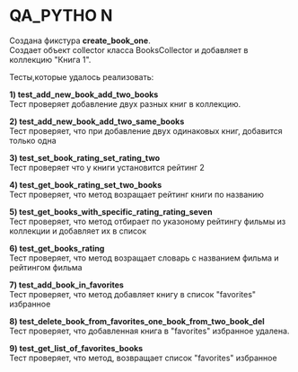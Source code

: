 # QA_PYTHO N

Создана фикстура **create_book_one**.<br>
Создает объект collector класса BooksCollector и добавляет в коллекцию "Книга 1".

Тесты,которые удалось реализовать:

**1) test_add_new_book_add_two_books**<br>
Тест проверяет добавление двух разных книг в коллекцию.

**2) test_add_new_book_add_two_same_books**<br>
Тест проверяет, что при добавление двух одинаковых книг, добавится только одна

**3) test_set_book_rating_set_rating_two**<br>
Тест проверяет  что у книги установится рейтинг 2

**4) test_get_book_rating_set_two_books**<br>
Тест проверяет, что метод возращает рейтинг книги по названию

**5) test_get_books_with_specific_rating_rating_seven**<br>
Тест проверяет, что метод отбирает по указоному рейтингу   фильмы из  коллекции и добавляет их в список 

**6) test_get_books_rating**<br>
Тест проверяет, что метод возращает словарь с названием фильма и рейтингом фильма

**7) test_add_book_in_favorites**<br>
Тест проверяет, что метод добавляет книгу в список "favorites" избранное

**8) test_delete_book_from_favorites_one_book_from_two_book_del**<br>
Тест проверяет, что добавленная книга в "favorites" избранное удалена.

**9) test_get_list_of_favorites_books**<br>
Тест проверяет, что метод, возвращает список "favorites" избранное